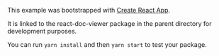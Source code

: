 This example was bootstrapped with [Create React App](https://github.com/facebook/create-react-app).

It is linked to the react-doc-viewer package in the parent directory for development purposes.

You can run `yarn install` and then `yarn start` to test your package.
